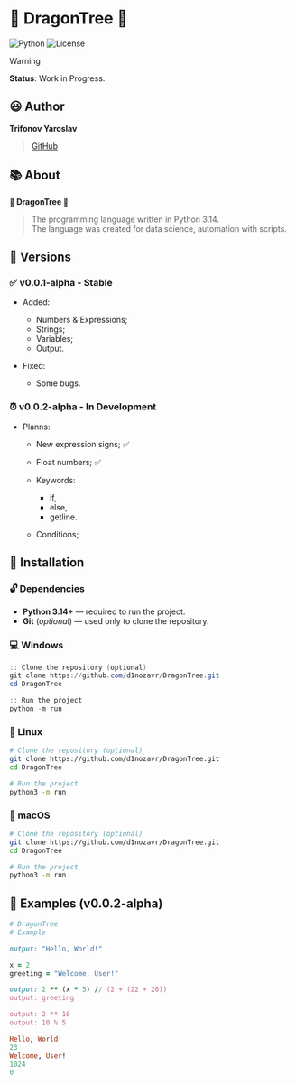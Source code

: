 # :dragon: DragonTree :deciduous_tree:
![Python](https://img.shields.io/badge/python-3.14%2B-blue?style=for-the-badge&logo=python&logoColor=white)
![License](https://img.shields.io/badge/license-MIT-green?style=for-the-badge)

> [!WARNING]
> **Status**: Work in Progress.

## :smiley: Author

**Trifonov Yaroslav**
> [GitHub](https://github.com/d1nozavr)

## :books: About
**:dragon: DragonTree :deciduous_tree:**
> The programming language written in Python 3.14.  
> The language was created for data science, automation with scripts.

## :round_pushpin: Versions

### :white_check_mark: v0.0.1-alpha - Stable
- Added:
    - Numbers & Expressions;
    - Strings;
    - Variables;
    - Output.

- Fixed:
    - Some bugs.

### :alarm_clock: v0.0.2-alpha - In Development
- Planns:
    - New expression signs; :white_check_mark:
    - Float numbers; :white_check_mark:
    - Keywords:
        - if,
        - else,
        - getline.
    
    - Conditions;

## :pencil: Installation

### :unlock: Dependencies
- **Python 3.14+** — required to run the project.  
- **Git** (*optional*) — used only to clone the repository.

### :computer: Windows
```powershell
:: Clone the repository (optional)
git clone https://github.com/d1nozavr/DragonTree.git
cd DragonTree

:: Run the project
python -m run
```

### :penguin: Linux
```bash
# Clone the repository (optional)
git clone https://github.com/d1nozavr/DragonTree.git
cd DragonTree

# Run the project
python3 -m run
```

### :apple: macOS
```bash
# Clone the repository (optional)
git clone https://github.com/d1nozavr/DragonTree.git
cd DragonTree

# Run the project
python3 -m run
```

## :large_blue_diamond: Examples (v0.0.2-alpha)

```ruby
# DragonTree
# Example

output: "Hello, World!"

x = 2
greeting = "Welcome, User!"

output: 2 ** (x * 5) // (2 + (22 + 20))
output: greeting

output: 2 ** 10
output: 10 % 5
```

```ruby
Hello, World!
23
Welcome, User!
1024
0
```
